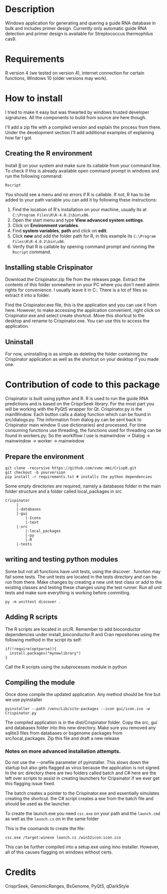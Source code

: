 # Description
Windows application for generating and quering a guide RNA database in bulk and includes primer design. Currently only automatic guide RNA detection and primer design is available for Streptococcus thermophilus cas9. 

# Requirements
R version 4 (we tested on version 4), internet connection for certain functions, Windows 10 (older versions may work). 

# How to install
I tried to make it easy but was thwarted by windows trusted developer signatures.  All the components to build from source are here though.

I'll add a zip file with a compiled version and explain the process from there. Under the development section I'll add additional examples of explaining how far I got.
## Creating the R environment
Install [R](https://cran.r-project.org/bin/windows/base/R-4.0.2-win.exe) on your system and make sure its callable from your command line. To check if this is already available open command prompt in windows and run the following command:

```
Rscript
```
You should see a menu and no errors if R is callable. If not, R has to be added to your path variable you can add it by following these instructions:

1. Find the location of R's installation on your machine, usually its at `C:\Program Files\R\R-4.0.2\bin\x86`.
2. Open the start menu and type **View advanced system settings**.
3. Click on **Environment variables**.
4. Find **system variables**, **path** and click on **edit**. 
5. Click **new** and add the folder path for R, in this example its `C:\Program Files\R\R-4.0.2\bin\x86`.
6. Verify that R is callable by opening command prompt and running the `Rscript` command.

## Installing stable Crispinator
Download the Crispinator.zip file from the releases page. Extract the contents of this folder somewhere on your PC where you don't need admin rights for convenience. I usually leave it in C:\. There is a lot of files so extract it into a folder.

Find the Crispinator.exe file, this is the application and you can use it from here. However, to make accessing the application convenient, right click on Crispinator.exe and select create shortcut. Move this shortcut to the desktop and rename to Crispinator.exe. You can use this to access the application.
## Uninstall
For now, uninstalling is as simple as deleting the folder containing the Crispinator application as well as the shortcut on your desktop if you made one.

# Contribution of code to this package
Crispinator is built using python and R. R is used to run the guide RNA predictions and is based on the CrisprSeek library. For the most part you will be working with the PyQt5 wrapper for Qt. Crispinator.py is the mainWindow. Each button calls a dialog function which can be found in src/dialogs.py. The information from dialog py can be sent back to Crispinator main window (I use dictionaries) and processed. For time consuming functions use threading, the functions used for threading can be found in workers.py. So the worklflow I use is mainwindow -> Dialog -> mainwindow -> worker -> mainwindow

## Prepare the environment
```
git clone -recursive https://github.com/vumc-mmi/CrispR.git
git checkout -b yourversion
pip install -r requirements.txt # installs the python dependencies
```
Some empty directories are required, namely a databases folder in the main folder structure and a folder called local_packages in src

```
Crispinator
     |
     |-databases
     |-gui
         |-Icons
         |-text
     |-src
         |-local_packages
         |-py
         |-R
     |-tests

```
## writing and testing python modules
Some but not all functions have unit tests, using the discover . function may fail some tests. The unit tests are located in the tests directory and can be run from there. Make changes by creating a new unit test class or add to the existing classes and testing these changes using the test runner. Run all unit tests and make sure everything is working before commiting. 
```
py -m unittest discover .
```
## Adding R scripts
The R scripts are located in src/R. Remember to add bioconductor dependencies under install_bioconductor.R and Cran repositories using the following method in the script its self:

```
if(!require(optparse)){
  install.packages("mynewlibrary")
}
```
Call the R scripts using the subprocesses module in python

## Compiling the module
Once done compile the updated application. Any method should be fine but we use pyinstaller

```
pyinstaller --path /venv/Lib/site-packages --icon gui/icon.ico -w Crispinator.py
```
The compiled application is in the dist/Crispinator folder. Copy the src, gui and databases folder into this new directory. Make sure you removed any sqlite3 files from databases or bsgenome packages from src/local_packages. Zip this file and draft a new release

### Notes on more advanced installation attempts. 
Do not use the --onefile parameter of pyinstaller. This slows down the startup but also gets flagged as virus because the application is not signed. In the src directory there are two folders called batch and C# here are the left over scripts to assist in creating launchers for Cripsinator if we ever get this flagging issue fixed. 

The batch creates a pointer to the Crispinator.exe and essentially simulates creating the shortcut. the C# script creates a exe from the batch file and should be used as the launcher. 

To create the launch.exe you need `csc.exe` on your path and the `launch.cmd` as well as the `launch.cs` on in the same folder

This is the coomands to create the file:
```batch
csc.exe /target:winexe launch.cs /win32icon:icon.ico
```

This can be further compiled into a setup.exe using inno installer. However, all of this causes flagging on windows without certs.
# Credits
CrisprSeek, GenomicRanges, BsGenome, PyQt5, qDarkStyle

